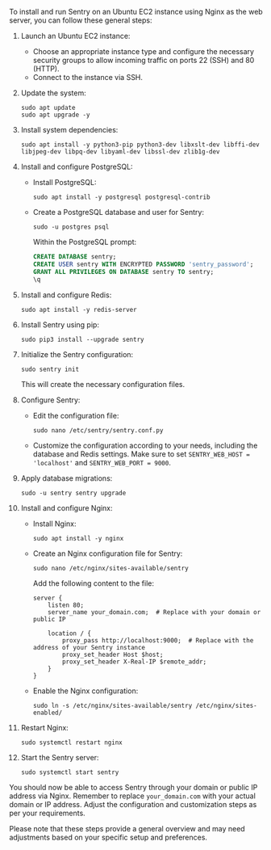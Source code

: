 To install and run Sentry on an Ubuntu EC2 instance using Nginx as the web server, you can follow these general steps:

1. Launch an Ubuntu EC2 instance:
   - Choose an appropriate instance type and configure the necessary security groups to allow incoming traffic on ports 22 (SSH) and 80 (HTTP).
   - Connect to the instance via SSH.

2. Update the system:
   ```shell
   sudo apt update
   sudo apt upgrade -y
   ```

3. Install system dependencies:
   ```shell
   sudo apt install -y python3-pip python3-dev libxslt-dev libffi-dev libjpeg-dev libpq-dev libyaml-dev libssl-dev zlib1g-dev
   ```

4. Install and configure PostgreSQL:
   - Install PostgreSQL:
     ```shell
     sudo apt install -y postgresql postgresql-contrib
     ```
   - Create a PostgreSQL database and user for Sentry:
     ```shell
     sudo -u postgres psql
     ```
     Within the PostgreSQL prompt:
     ```sql
     CREATE DATABASE sentry;
     CREATE USER sentry WITH ENCRYPTED PASSWORD 'sentry_password';
     GRANT ALL PRIVILEGES ON DATABASE sentry TO sentry;
     \q
     ```

5. Install and configure Redis:
   ```shell
   sudo apt install -y redis-server
   ```

6. Install Sentry using pip:
   ```shell
   sudo pip3 install --upgrade sentry
   ```

7. Initialize the Sentry configuration:
   ```shell
   sudo sentry init
   ```
   This will create the necessary configuration files.

8. Configure Sentry:
   - Edit the configuration file:
     ```shell
     sudo nano /etc/sentry/sentry.conf.py
     ```
   - Customize the configuration according to your needs, including the database and Redis settings. Make sure to set `SENTRY_WEB_HOST = 'localhost'` and `SENTRY_WEB_PORT = 9000`.

9. Apply database migrations:
   ```shell
   sudo -u sentry sentry upgrade
   ```

10. Install and configure Nginx:
    - Install Nginx:
      ```shell
      sudo apt install -y nginx
      ```
    - Create an Nginx configuration file for Sentry:
      ```shell
      sudo nano /etc/nginx/sites-available/sentry
      ```
      Add the following content to the file:
      ```
      server {
          listen 80;
          server_name your_domain.com;  # Replace with your domain or public IP

          location / {
              proxy_pass http://localhost:9000;  # Replace with the address of your Sentry instance
              proxy_set_header Host $host;
              proxy_set_header X-Real-IP $remote_addr;
          }
      }
      ```
    - Enable the Nginx configuration:
      ```shell
      sudo ln -s /etc/nginx/sites-available/sentry /etc/nginx/sites-enabled/
      ```

11. Restart Nginx:
    ```shell
    sudo systemctl restart nginx
    ```

12. Start the Sentry server:
    ```shell
    sudo systemctl start sentry
    ```

You should now be able to access Sentry through your domain or public IP address via Nginx. Remember to replace `your_domain.com` with your actual domain or IP address. Adjust the configuration and customization steps as per your requirements.

Please note that these steps provide a general overview and may need adjustments based on your specific setup and preferences.
